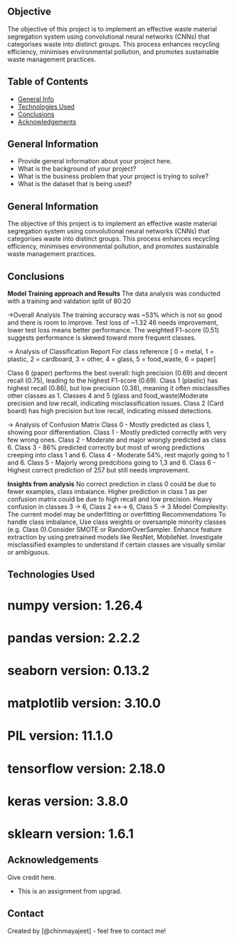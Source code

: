 ## **Objective**

The objective of this project is to implement an effective waste material segregation system using convolutional neural networks (CNNs) that categorises waste into distinct groups. This process enhances recycling efficiency, minimises environmental pollution, and promotes sustainable waste management practices.

## Table of Contents
* [General Info](#general-information)
* [Technologies Used](#technologies-used)
* [Conclusions](#conclusions)
* [Acknowledgements](#acknowledgements)

<!-- You can include any other section that is pertinent to your problem -->

## General Information
- Provide general information about your project here.
- What is the background of your project?
- What is the business problem that your project is trying to solve?
- What is the dataset that is being used?

## General Information
The objective of this project is to implement an effective waste material segregation system using convolutional neural networks (CNNs) that categorises waste into distinct groups. This process enhances recycling efficiency, minimises environmental pollution, and promotes sustainable waste management practices.

## Conclusions
**Model Training approach and Results**
The data analysis was conducted with a training and valdation split of 80:20

->Overall Analysis
The training accuracy was ~53% which is not so good and there is room to improve.
Test loss of ~1.32 46 needs improvement, lower test loss means better performance.
The weighted F1-score (0.51) suggests performance is skewed toward more frequent classes.

-> Analysis of Classification Report
For class reference [ 0 = metal, 1 = plastic, 2 = cardboard, 3 = other, 4 = glass, 5 = food_waste, 6 = paper]

Class 6 (paper) performs the best overall: high precision (0.69) and decent recall (0.75), leading to the highest F1-score (0.69).
Class 1 (plastic) has highest recall (0.86), but low precision (0.38), meaning it often misclassifies other classes as 1.
Classes 4 and 5 (glass and food_waste)Moderate precision and low recall, indicating misclassification issues.
Class 2 (Card board) has high precision but low recall, indicating missed detections.

-> Analysis of Confusion Matrix
Class 0 - Mostly predicted as class 1, showing poor differentiation.
Class 1 - Mostly predicted correctly with very few wrong ones.
Class 2 - Moderate and major wrongly predicted as class 6.
Class 3 - 86% predicted correctly but most of wrong predictions creeping into class 1 and 6.
Class 4 - Moderate 54%, rest majorly going to 1 and 6.
Class 5 - Majorly wrong predcitions going to 1,3 and 6.
Class 6 - Highest correct prediction of 257 but still needs improvement.

**Insights from analysis**
No correct prediction in class 0 could be due to fewer examples, class imbalance.
Higher prediction in class 1 as per confusion matrix could be due to high recall and low precision.
Heavy confusion in classes 3 -> 6, Class 2 ↔-> 6, Class 5 -> 3
Model Complexity: The current model may be underfitting or overfitting
Recommendations
To handle class imbalance, Use class weights or oversample minority classes (e.g. Class 0).Consider SMOTE or RandomOverSampler.
Enhance feature extraction by using pretrained models like ResNet, MobileNet.
Investigate misclassified examples to understand if certain classes are visually similar or ambiguous.<!-- You don't have to answer all the questions - just the ones relevant to your project. -->


## Technologies Used
# numpy version: 1.26.4
# pandas version: 2.2.2
# seaborn version: 0.13.2
# matplotlib version: 3.10.0
# PIL version: 11.1.0
# tensorflow version: 2.18.0
# keras version: 3.8.0
# sklearn version: 1.6.1


<!-- As the libraries versions keep on changing, it is recommended to mention the version of library used in this project -->

## Acknowledgements
Give credit here.
- This is an assignment from upgrad.

## Contact
Created by [@chinmayajeet] - feel free to contact me!


<!-- Optional -->
<!-- ## License -->
<!-- This project is open source and available under the [... License](). -->

<!-- You don't have to include all sections - just the one's relevant to your project -->